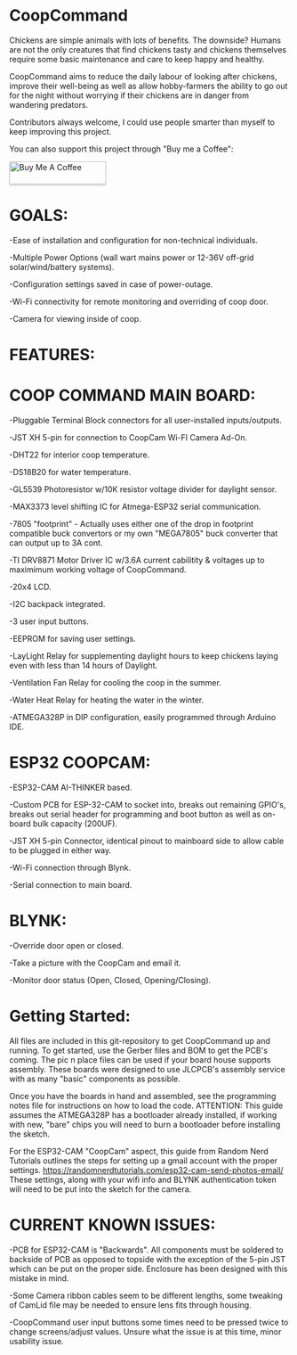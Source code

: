 # CoopCommand

Chickens are simple animals with lots of benefits. The downside? Humans are not the only creatures that find chickens tasty and chickens themselves require some basic maintenance and care to keep happy and healthy. 

CoopCommand aims to reduce the daily labour of looking after chickens, improve their well-being as well as allow hobby-farmers the ability to go out for the night without worrying if their chickens are in danger from wandering predators. 

Contributors always welcome, I could use people smarter than myself to keep improving this project. 

You can also support this project through "Buy me a Coffee": 

<a href="https://www.buymeacoffee.com/AutoHobbyFarm" target="_blank"><img src="https://www.buymeacoffee.com/assets/img/custom_images/orange_img.png" alt="Buy Me A Coffee" style="height: 41px !important;width: 174px !important;box-shadow: 0px 3px 2px 0px rgba(190, 190, 190, 0.5) !important;-webkit-box-shadow: 0px 3px 2px 0px rgba(190, 190, 190, 0.5) !important;" ></a>

# GOALS:

-Ease of installation and configuration for non-technical individuals. 

-Multiple Power Options (wall wart mains power or 12-36V off-grid solar/wind/battery systems).

-Configuration settings saved in case of power-outage.

-Wi-Fi connectivity for remote monitoring and overriding of coop door.

-Camera for viewing inside of coop.

# FEATURES:

# COOP COMMAND MAIN BOARD:

-Pluggable Terminal Block connectors for all user-installed inputs/outputs.

-JST XH 5-pin for connection to CoopCam Wi-FI Camera Ad-On.

-DHT22 for interior coop temperature.

-DS18B20 for water temperature.

-GL5539 Photoresistor w/10K resistor voltage divider for daylight sensor.

-MAX3373 level shifting IC for Atmega-ESP32 serial communication.

-7805 "footprint" - Actually uses either one of the drop in footprint compatible buck convertors or my own "MEGA7805" buck converter that can output up to 3A cont. 

-TI DRV8871 Motor Driver IC w/3.6A current cabilitity & voltages up to maximimum working voltage of CoopCommand.

-20x4 LCD.

-I2C backpack integrated.

-3 user input buttons.

-EEPROM for saving user settings.

-LayLight Relay for supplementing daylight hours to keep chickens laying even with less than 14 hours of Daylight.

-Ventilation Fan Relay for cooling the coop in the summer.

-Water Heat Relay for heating the water in the winter. 

-ATMEGA328P in DIP configuration, easily programmed through Arduino IDE.


# ESP32 COOPCAM:

-ESP32-CAM AI-THINKER based.

-Custom PCB for ESP-32-CAM to socket into, breaks out remaining GPIO's, breaks out serial header for programming and boot button as well as on-board bulk capacity (200UF).

-JST XH 5-pin Connector, identical pinout to mainboard side to allow cable to be plugged in either way.

-Wi-Fi connection through Blynk.

-Serial connection to main board.

# BLYNK:

-Override door open or closed.

-Take a picture with the CoopCam and email it.

-Monitor door status (Open, Closed, Opening/Closing).

# Getting Started:

All files are included in this git-repository to get CoopCommand up and running. To get started, use the Gerber files and BOM to get the PCB's coming. The pic n place files can be used if your board house supports assembly. These boards were designed to use JLCPCB's assembly service with as many "basic" components as possible. 

Once you have the boards in hand and assembled, see the programming notes file for instructions on how to load the code. ATTENTION: This guide assumes the ATMEGA328P has a bootloader already installed, if working with new, "bare" chips you will need to burn a bootloader before installing the sketch. 

For the ESP32-CAM "CoopCam" aspect, this guide from Random Nerd Tutorials outlines the steps for setting up a gmail account with the proper settings. https://randomnerdtutorials.com/esp32-cam-send-photos-email/ 
These settings, along with your wifi info and BLYNK authentication token will need to be put into the sketch for the camera. 

# CURRENT KNOWN ISSUES:

-PCB for ESP32-CAM is "Backwards". All components must be soldered to backside of PCB as opposed to topside with the exception of the 5-pin JST which can be put on the proper side. Enclosure has been designed with this mistake in mind.

-Some Camera ribbon cables seem to be different lengths, some tweaking of CamLid file may be needed to ensure lens fits through housing. 

-CoopCommand user input buttons some times need to be pressed twice to change screens/adjust values. Unsure what the issue is at this time, minor usability issue. 

